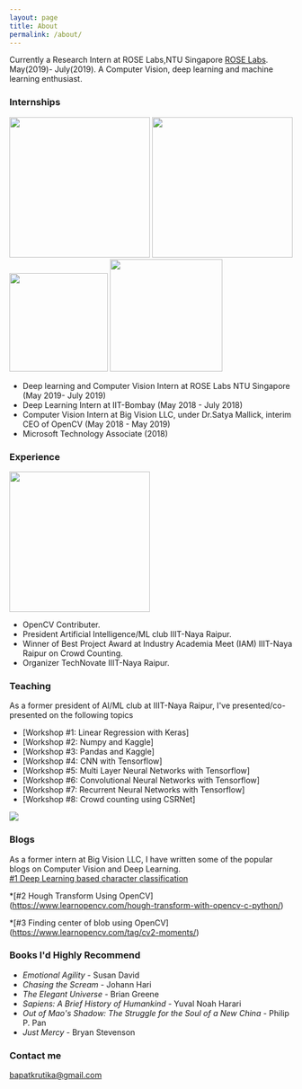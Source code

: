 ```yaml
---
layout: page
title: About
permalink: /about/
---
```

Currently a Research Intern at ROSE Labs,NTU Singapore [ROSE Labs](https://rose.ntu.edu.sg/Pages/Home.aspx). May(2019)- July(2019). A Computer Vision, deep learning and machine learning enthusiast.

### Internships

<img src="/assets/rose.png" width="250">                    <img src="/assets/ntu.png" width="250">                     <img src="/assets/iit.jpeg" width="175">                     <img src="/assets/microsoft.jpg" width="200">


* Deep learning and Computer Vision Intern at ROSE Labs NTU Singapore (May 2019- July 2019) 
* Deep Learning Intern at IIT-Bombay (May 2018 - July 2018) 
* Computer Vision Intern at Big Vision LLC, under Dr.Satya Mallick, interim CEO of OpenCV (May 2018 - May 2019)
* Microsoft Technology Associate (2018)

### Experience
<img src="/assets/opencv.png" width="250">                    

* OpenCV Contributer.  
* President Artificial Intelligence/ML club IIIT-Naya Raipur.  
* Winner of Best Project Award at Industry Academia Meet (IAM) IIIT-Naya Raipur on Crowd Counting.
* Organizer TechNovate IIIT-Naya Raipur.



### Teaching

As a former president of AI/ML club at IIIT-Naya Raipur, I've presented/co-presented on the following topics

* [Workshop #1: Linear Regression with Keras]
* [Workshop #2: Numpy and Kaggle]
* [Workshop #3: Pandas and Kaggle]
* [Workshop #4: CNN with Tensorflow]
* [Workshop #5: Multi Layer Neural Networks with Tensorflow]
* [Workshop #6: Convolutional Neural Networks with Tensorflow]
* [Workshop #7: Recurrent Neural Networks with Tensorflow]
* [Workshop #8: Crowd counting using CSRNet]

<img src="/assets/club.jpg">

### Blogs

As a former intern at Big Vision LLC, I have written some of the popular blogs on  Computer Vision and Deep Learning.  
<a href="https://www.learnopencv.com/deep-learning-character-classification-using-synthetic-dataset/">#1 Deep Learning based character classification</a>

*[#2 Hough Transform Using OpenCV] (https://www.learnopencv.com/hough-transform-with-opencv-c-python/)

*[#3 Finding center of blob using OpenCV] (https://www.learnopencv.com/tag/cv2-moments/)

### Books I'd Highly Recommend


* *Emotional Agility* - Susan David
* *Chasing the Scream* - Johann Hari
* *The Elegant Universe* - Brian Greene
* *Sapiens: A Brief History of Humankind* - Yuval Noah Harari 
* *Out of Mao's Shadow: The Struggle for the Soul of a New China* - Philip P. Pan
* *Just Mercy* - Bryan Stevenson

### Contact me

[bapatkrutika@gmail.com](mailto:bapatkrutika@gmail.com)
